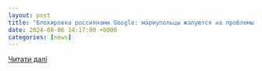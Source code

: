 ```yaml
---
layout: post
title: "Блокировка россиянами Google: мариупольцы жалуются на проблемы с доступом к известным сервисам, - ВИДЕО"
date: 2024-08-06 14:17:00 +0000
categories: [news]
---
```


[Читати далі](https://www.0629.com.ua/ru/news/3814277/blokirovka-rossianami-google-mariupolcy-zaluutsa-na-problemy-s-dostupom-k-izvestnym-servisam-video)

